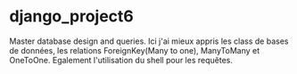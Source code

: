 # django_project6
Master  database design and queries.
Ici j'ai mieux appris les class de bases de données, les relations ForeignKey(Many to one), ManyToMany et OneToOne. Egalement l'utilisation du shell pour les requêtes.
